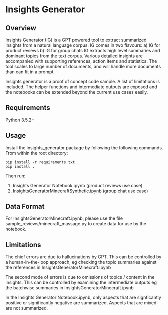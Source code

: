 # Insights Generator

## Overview
Insights Generator (IG) is a GPT powered tool to extract summarized insights from a natural language corpus.
IG comes in two flavours:
a) IG for product reviews
b) IG for group chats
IG extracts high level summaries and dominant topics from the text corpus.
Various detailed insights are accompanied with supporting references, action items and statistics.
The tool scales to large number of documents, and will handle more documents than can fit in a prompt.

Insights generator is a proof of concept code sample. A list of limitations is included.
The helper functions and intermediate outputs are exposed and the notebooks can be extended beyond the current use cases easily.

## Requirements
Python 3.5.2+

## Usage
Install the insights\_generator package by following the following commands.
From within the root directory:

```
pip install -r requirements.txt
pip install .
```

Then run:
1. Insights Generator Notebook.ipynb (product reviews use case)
2. InsightsGeneratorMinecraftSynthetic.ipynb (group chat use case)

## Data Format

For InsightsGeneratorMinecraft.ipynb, please use the file sample_reviews/minecraft_massage.py
to create data for use by the notebook.

## Limitations

The chief errors are due to hallucinations by GPT.
This can be controlled by a human-in-the-loop approach,
eg checking the topic summaries against the references in InsightsGeneratorMinecraft.ipynb

The second mode of errors is due to omissions of topics / content in the insights.
This can be controlled by examining the intermediate outputs eg the batchwise summaries in InsightsGeneratorMinecraft.ipynb

In the Insights Generator Notebook.ipynb, only aspects that are signficantly positive or significantly negative
are summarized. Aspects that are mixed are not summarized.

